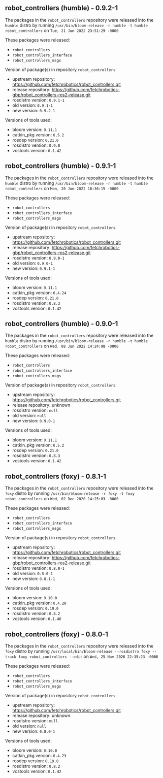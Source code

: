 ## robot_controllers (humble) - 0.9.2-1

The packages in the `robot_controllers` repository were released into the `humble` distro by running `/usr/bin/bloom-release -r humble -t humble robot_controllers` on `Tue, 21 Jun 2022 23:51:29 -0000`

These packages were released:
- `robot_controllers`
- `robot_controllers_interface`
- `robot_controllers_msgs`

Version of package(s) in repository `robot_controllers`:

- upstream repository: https://github.com/fetchrobotics/robot_controllers.git
- release repository: https://github.com/fetchrobotics-gbp/robot_controllers-ros2-release.git
- rosdistro version: `0.9.1-1`
- old version: `0.9.1-1`
- new version: `0.9.2-1`

Versions of tools used:

- bloom version: `0.11.1`
- catkin_pkg version: `0.5.2`
- rosdep version: `0.21.0`
- rosdistro version: `0.9.0`
- vcstools version: `0.1.42`


## robot_controllers (humble) - 0.9.1-1

The packages in the `robot_controllers` repository were released into the `humble` distro by running `/usr/bin/bloom-release -r humble -t humble robot_controllers` on `Mon, 20 Jun 2022 18:36:15 -0000`

These packages were released:
- `robot_controllers`
- `robot_controllers_interface`
- `robot_controllers_msgs`

Version of package(s) in repository `robot_controllers`:

- upstream repository: https://github.com/fetchrobotics/robot_controllers.git
- release repository: https://github.com/fetchrobotics-gbp/robot_controllers-ros2-release.git
- rosdistro version: `0.9.0-1`
- old version: `0.9.0-1`
- new version: `0.9.1-1`

Versions of tools used:

- bloom version: `0.11.1`
- catkin_pkg version: `0.4.24`
- rosdep version: `0.21.0`
- rosdistro version: `0.8.3`
- vcstools version: `0.1.42`


## robot_controllers (humble) - 0.9.0-1

The packages in the `robot_controllers` repository were released into the `humble` distro by running `/usr/bin/bloom-release -r humble -t humble robot_controllers` on `Wed, 08 Jun 2022 14:24:08 -0000`

These packages were released:
- `robot_controllers`
- `robot_controllers_interface`
- `robot_controllers_msgs`

Version of package(s) in repository `robot_controllers`:

- upstream repository: https://github.com/fetchrobotics/robot_controllers.git
- release repository: unknown
- rosdistro version: `null`
- old version: `null`
- new version: `0.9.0-1`

Versions of tools used:

- bloom version: `0.11.1`
- catkin_pkg version: `0.5.2`
- rosdep version: `0.21.0`
- rosdistro version: `0.8.3`
- vcstools version: `0.1.42`


## robot_controllers (foxy) - 0.8.1-1

The packages in the `robot_controllers` repository were released into the `foxy` distro by running `/usr/bin/bloom-release -r foxy -t foxy robot_controllers` on `Wed, 02 Dec 2020 14:25:03 -0000`

These packages were released:
- `robot_controllers`
- `robot_controllers_interface`
- `robot_controllers_msgs`

Version of package(s) in repository `robot_controllers`:

- upstream repository: https://github.com/fetchrobotics/robot_controllers.git
- release repository: https://github.com/fetchrobotics-gbp/robot_controllers-ros2-release.git
- rosdistro version: `0.8.0-1`
- old version: `0.8.0-1`
- new version: `0.8.1-1`

Versions of tools used:

- bloom version: `0.10.0`
- catkin_pkg version: `0.4.20`
- rosdep version: `0.19.0`
- rosdistro version: `0.8.2`
- vcstools version: `0.1.40`


## robot_controllers (foxy) - 0.8.0-1

The packages in the `robot_controllers` repository were released into the `foxy` distro by running `/usr/local/bin/bloom-release --rosdistro foxy --track foxy robot_controllers --edit` on `Wed, 25 Nov 2020 22:35:23 -0000`

These packages were released:
- `robot_controllers`
- `robot_controllers_interface`
- `robot_controllers_msgs`

Version of package(s) in repository `robot_controllers`:

- upstream repository: https://github.com/fetchrobotics/robot_controllers.git
- release repository: unknown
- rosdistro version: `null`
- old version: `null`
- new version: `0.8.0-1`

Versions of tools used:

- bloom version: `0.10.0`
- catkin_pkg version: `0.4.23`
- rosdep version: `0.19.0`
- rosdistro version: `0.8.2`
- vcstools version: `0.1.42`


